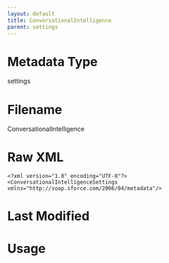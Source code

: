 ```yaml
---
layout: default
title: ConversationalIntelligence
parent: settings
---
```

# Metadata Type
settings


# Filename 
ConversationalIntelligence


# Raw XML
```
<?xml version="1.0" encoding="UTF-8"?>
<ConversationalIntelligenceSettings xmlns="http://soap.sforce.com/2006/04/metadata"/>
```


# Last Modified


# Usage
